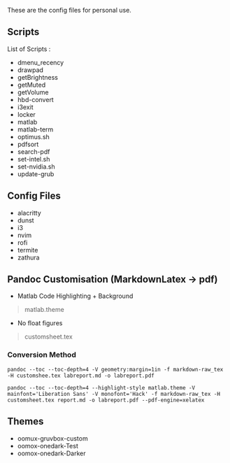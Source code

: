 These are the config files for personal use.

## Scripts
List of Scripts :
- dmenu_recency
- drawpad
- getBrightness
- getMuted
- getVolume
- hbd-convert
- i3exit
- locker
- matlab
- matlab-term
- optimus.sh
- pdfsort
- search-pdf
- set-intel.sh
- set-nvidia.sh
- update-grub

## Config Files
- alacritty
- dunst
- i3
- nvim
- rofi
- termite
- zathura

## Pandoc Customisation (MarkdownLatex -> pdf)
- Matlab Code Highlighting + Background
> matlab.theme
- No float figures
> customsheet.tex

### Conversion Method
```
pandoc --toc --toc-depth=4 -V geometry:margin=1in -f markdown-raw_tex -H customshee.tex labreport.md -o labreport.pdf

pandoc --toc --toc-depth=4 --highlight-style matlab.theme -V mainfont='Liberation Sans' -V monofont='Hack' -f markdown-raw_tex -H customsheet.tex report.md -o labreport.pdf --pdf-engine=xelatex
```

## Themes
- oomux-gruvbox-custom
- oomox-onedark-Test
- oomox-onedark-Darker
